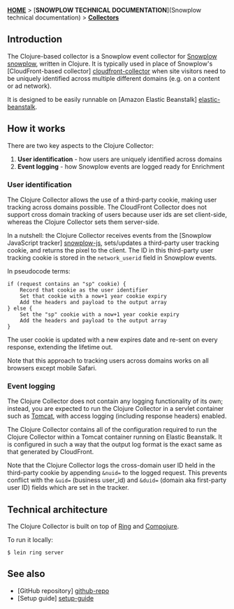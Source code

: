 [**HOME**](Home) > [**SNOWPLOW TECHNICAL DOCUMENTATION**](Snowplow technical documentation) > [**Collectors**](collectors)

## Introduction

The Clojure-based collector is a Snowplow event collector for [Snowplow] [snowplow], written in Clojure. It is typically used in place of Snowplow's [CloudFront-based collector] [cloudfront-collector] when site visitors need to be uniquely identified across multiple different domains (e.g. on a content or ad network).

It is designed to be easily runnable on [Amazon Elastic Beanstalk] [elastic-beanstalk].

## How it works

There are two key aspects to the Clojure Collector:

1. **User identification** - how users are uniquely identified across domains
2. **Event logging** - how Snowplow events are logged ready for Enrichment 

### User identification

The Clojure Collector allows the use of a third-party cookie, making user tracking across domains possible. The CloudFront Collector does not support cross domain tracking of users because user ids are set client-side, whereas the Clojure Collector sets them server-side.

In a nutshell: the Clojure Collector receives events from the [Snowplow JavaScript tracker] [snowplow-js], sets/updates a third-party user tracking cookie, and returns the pixel to the client. The ID in this third-party user tracking cookie is stored in the `network_userid` field in Snowplow events.

In pseudocode terms:

	if (request contains an "sp" cookie) {
	    Record that cookie as the user identifier
	    Set that cookie with a now+1 year cookie expiry
	    Add the headers and payload to the output array
	} else {
	    Set the "sp" cookie with a now+1 year cookie expiry
	    Add the headers and payload to the output array
	}

The user cookie is updated with a new expires date and re-sent on every response, extending the lifetime out.

Note that this approach to tracking users across domains works on all browsers except mobile Safari.

### Event logging

The Clojure Collector does not contain any logging functionality of its own; instead, you are expected to run the Clojure Collector in a servlet container such as [Tomcat][tomcat], with access logging (including response headers) enabled.

The Clojure Collector contains all of the configuration required to run the Clojure Collector within a Tomcat container running on Elastic Beanstalk. It is configured in such a way that the output log format is the exact same as that generated by CloudFront.

Note that the Clojure Collector logs the cross-domain user ID held in the third-party cookie by appending `&nuid=` to the logged request. This prevents conflict with the `&uid=` (business user_id) and `&duid=` (domain aka first-party user ID) fields which are set in the tracker.

## Technical architecture

The Clojure Collector is built on top of [Ring][ring] and [Compojure][compojure].

To run it locally:

    $ lein ring server

## See also

* [GitHub repository] [github-repo]
* [Setup guide] [setup-guide]

[snowplow]: http://snowplowanalytics.com
[cloudfront-collector]: https://github.com/snowplow/snowplow/tree/master/2-collectors/cloudfront-collector
[snowplow-js]: https://github.com/snowplow/snowplow/tree/master/1-trackers/javascript

[elastic-beanstalk]: http://aws.amazon.com/elasticbeanstalk/
[tomcat]: http://tomcat.apache.org/

[github-repo]: https://github.com/snowplow/snowplow/tree/master/2-collectors/clojure-collector
[setup-guide]: https://github.com/snowplow/snowplow/wiki/Setting-up-the-Clojure-collector

[ring]: https://github.com/ring-clojure/ring
[compojure]: https://github.com/weavejester/compojure